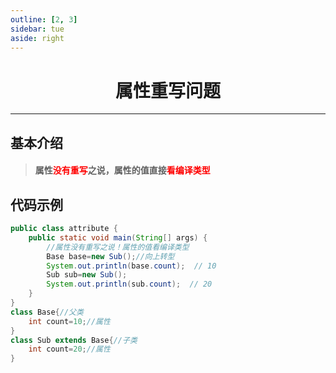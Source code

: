 ```yaml
---
outline: [2, 3]
sidebar: tue
aside: right
---
```


<h1 style="text-align: center; font-weight: bold;"> 属性重写问题</h1>

---

## 基本介绍

> #### 属性<span style="color:red">没有重写</span>之说，属性的值直接<span style="color:red">看编译类型</span>

## 代码示例

```java
public class attribute {
    public static void main(String[] args) {
        //属性没有重写之说！属性的值看编译类型
        Base base=new Sub();//向上转型
        System.out.println(base.count);  // 10
        Sub sub=new Sub();
        System.out.println(sub.count);  // 20
    }
}
class Base{//父类
    int count=10;//属性
}
class Sub extends Base{//子类
    int count=20;//属性
}
```
